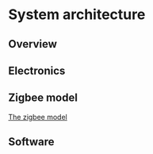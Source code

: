 # System architecture
## Overview
## Electronics
## Zigbee model
[The zigbee model](zigbee.md)
## Software


